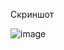 Скриншот

![image](https://github.com/IaRychka/1lab-mob/assets/156675760/bd8677f0-68d0-40ec-ac6d-e04ea1d2fc10)
